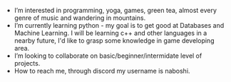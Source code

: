 - I’m interested in programming, yoga, games, green tea, almost every genre of music and wandering in mountains.
- I’m currently learning python - my goal is to get good at Databases and Machine Learning. I will be learning c++ and other languages in a nearby future, I'd like to grasp some knowledge in game developing area.
- I’m looking to collaborate on basic/beginner/intermidate level of projects.
- How to reach me, through discord my username is naboshi.

<!---
naboshi229/naboshi229 is a special repository because its `README.md` (this file) appears on your GitHub profile.
You can click the Preview link to take a look at your changes.
--->
